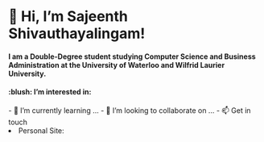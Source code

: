 <h1 align ="left">👋 Hi, I’m Sajeenth Shivauthayalingam!</h1>
<h4> I am a Double-Degree student studying Computer Science and Business Administration at the University of Waterloo and Wilfrid Laurier University.</h4>
<h4>:blush: I’m interested in:</h4>
- 🌱 I’m currently learning ...
- 💞️ I’m looking to collaborate on ...
- 📫 Get in touch
<li> Personal Site: </li> 

<!---
sajeenth/sajeenth is a ✨ special ✨ repository because its `README.md` (this file) appears on your GitHub profile.
You can click the Preview link to take a look at your changes.
--->
